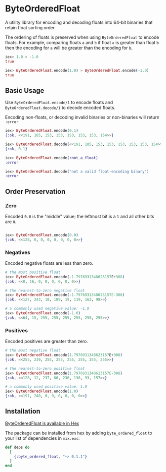 # ByteOrderedFloat

A utility library for encoding and decoding floats into 64-bit binaries that retain float sorting order.

The ordering of floats is preserved when using `ByteOrderedFloat` to encode floats. For example, comparing floats `a` and `b` if float `a` is greater than float `b` then the encoding for `a` will be greater than the encoding for `b`.

```elixir
iex> 1.0 > -1.0
true

iex> ByteOrderedFloat.encode(1.0) > ByteOrderedFloat.encode(-1.0)
true
```

## Basic Usage

Use `ByteOrderedFloat.encode/1` to encode floats and `ByteOrderedFloat.decode/1` to decode encoded floats.

Encoding non-floats, or decoding invalid binaries or non-binaries will return `:error`

```elixir
iex> ByteOrderedFloat.encode(0.1)
{:ok, <<191, 185, 153, 153, 153, 153, 153, 154>>}

iex> ByteOrderedFloat.decode(<<191, 185, 153, 153, 153, 153, 153, 154>>)
{:ok, 0.1}

iex> ByteOrderedFloat.encode(:not_a_float)
:error

iex> ByteOrderedFloat.decode("not a valid float-encoding binary")
:error
```

## Order Preservation

### Zero

Encoded `0.0` is the "middle" value; the leftmost bit is a `1` and all other bits are `0`.

```elixir

iex> ByteOrderedFloat.encode(0.0)
{:ok, <<128, 0, 0, 0, 0, 0, 0, 0>>}
```

### Negatives

Encoded negative floats are less than zero.

```elixir
# the most positive float
iex> ByteOrderedFloat.encode(-1.7976931348623157E+308)
{:ok, <<0, 16, 0, 0, 0, 0, 0, 0>>}

# the nearest-to-zero negative float
iex> ByteOrderedFloat.encode(-1.7976931348623157E-308)
{:ok, <<127, 243, 18, 189, 19, 119, 162, 98>>}

# a commonly used negative value: -1.0
iex> ByteOrderedFloat.encode(-1.0)
{:ok, <<64, 15, 255, 255, 255, 255, 255, 255>>}
```

### Positives

Encoded positives are greater than zero.

```elixir
# the most negative float
iex> ByteOrderedFloat.encode(1.7976931348623157E+308)
{:ok, <<255, 239, 255, 255, 255, 255, 255, 255>>}

# the nearest-to-zero positive float
iex> ByteOrderedFloat.encode(1.7976931348623157E-308)
{:ok, <<128, 12, 237, 66, 236, 136, 93, 157>>}

# a commonly used positive value: 1.0
iex> ByteOrderedFloat.encode(1.0)
{:ok, <<191, 240, 0, 0, 0, 0, 0, 0>>}
```

## Installation

[ByteOrderedFloat is available in Hex](https://hex.pm/packages/byte_ordered_float)

The package can be installed from hex by adding `byte_ordered_float` to your list of dependencies in `mix.exs`:

```elixir
def deps do
  [
    {:byte_ordered_float, "~> 0.1.1"}
  ]
end
```
